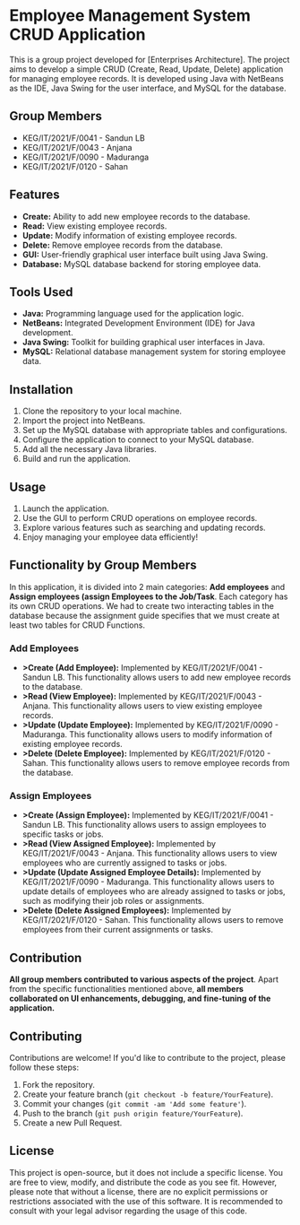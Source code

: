 # Employee Management System CRUD Application

This is a group project developed for [Enterprises Architecture]. The project aims to develop a simple CRUD (Create, Read, Update, Delete) application for managing employee records. It is developed using Java with NetBeans as the IDE, Java Swing for the user interface, and MySQL for the database.

## Group Members

- KEG/IT/2021/F/0041 - Sandun LB
- KEG/IT/2021/F/0043 - Anjana
- KEG/IT/2021/F/0090 - Maduranga
- KEG/IT/2021/F/0120 - Sahan

## Features

- **Create:** Ability to add new employee records to the database.
- **Read:** View existing employee records.
- **Update:** Modify information of existing employee records.
- **Delete:** Remove employee records from the database.
- **GUI:** User-friendly graphical user interface built using Java Swing.
- **Database:** MySQL database backend for storing employee data.

## Tools Used

- **Java:** Programming language used for the application logic.
- **NetBeans:** Integrated Development Environment (IDE) for Java development.
- **Java Swing:** Toolkit for building graphical user interfaces in Java.
- **MySQL:** Relational database management system for storing employee data.

## Installation

1. Clone the repository to your local machine.
2. Import the project into NetBeans.
3. Set up the MySQL database with appropriate tables and configurations.
4. Configure the application to connect to your MySQL database.
5. Add all the necessary Java libraries.
6. Build and run the application.

## Usage

1. Launch the application.
2. Use the GUI to perform CRUD operations on employee records.
3. Explore various features such as searching and updating records.
4. Enjoy managing your employee data efficiently!

## Functionality by Group Members

In this application, it is divided into 2 main categories: **Add employees** and **Assign employees (assign Employees to the Job/Task**. Each category has its own CRUD operations. We had to create two interacting tables in the database because the assignment guide specifies that we must create at least two tables for CRUD Functions.

### Add Employees

- **>Create (Add Employee):** Implemented by KEG/IT/2021/F/0041 - Sandun LB. This functionality allows users to add new employee records to the database.
- **>Read (View Employee):** Implemented by KEG/IT/2021/F/0043 - Anjana. This functionality allows users to view existing employee records.
- **>Update (Update Employee):** Implemented by KEG/IT/2021/F/0090 - Maduranga. This functionality allows users to modify information of existing employee records.
- **>Delete (Delete Employee):** Implemented by KEG/IT/2021/F/0120 - Sahan. This functionality allows users to remove employee records from the database.

### Assign Employees

- **>Create (Assign Employee):** Implemented by KEG/IT/2021/F/0041 - Sandun LB. This functionality allows users to assign employees to specific tasks or jobs.
- **>Read (View Assigned Employee):** Implemented by KEG/IT/2021/F/0043 - Anjana. This functionality allows users to view employees who are currently assigned to tasks or jobs.
- **>Update (Update Assigned Employee Details):** Implemented by KEG/IT/2021/F/0090 - Maduranga. This functionality allows users to update details of employees who are already assigned to tasks or jobs, such as modifying their job roles or assignments.
- **>Delete (Delete Assigned Employees):** Implemented by KEG/IT/2021/F/0120 - Sahan. This functionality allows users to remove employees from their current assignments or tasks.


## Contribution

**All group members contributed to various aspects of the project**. Apart from the specific functionalities mentioned above, **all members collaborated on UI enhancements, debugging, and fine-tuning of the application.**

## Contributing

Contributions are welcome! If you'd like to contribute to the project, please follow these steps:

1. Fork the repository.
2. Create your feature branch (`git checkout -b feature/YourFeature`).
3. Commit your changes (`git commit -am 'Add some feature'`).
4. Push to the branch (`git push origin feature/YourFeature`).
5. Create a new Pull Request.

## License

This project is open-source, but it does not include a specific license. You are free to view, modify, and distribute the code as you see fit. However, please note that without a license, there are no explicit permissions or restrictions associated with the use of this software. It is recommended to consult with your legal advisor regarding the usage of this code.
